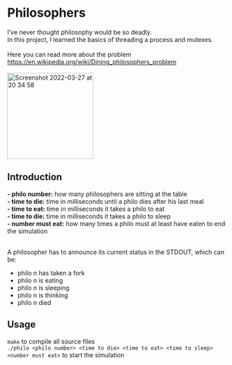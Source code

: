 # Philosophers
I’ve never thought philosophy would be so deadly.<br>
In this project, I learned the basics of threading a process and mutexes. <br>
<br>
Here you can read more about the problem https://en.wikipedia.org/wiki/Dining_philosophers_problem <br>
<br>
<img width="197" alt="Screenshot 2022-03-27 at 20 34 58" src="https://user-images.githubusercontent.com/65648486/160295607-ee927cd5-197c-4664-b986-2a92c75b6202.png">
<br>

## Introduction

**- philo number:** how many philosophers are sitting at the table <br>
**- time to die:** time in milliseconds until a philo dies after his last meal <br>
**- time to eat:** time in milliseconds it takes a philo to eat <br>
**- time to die:** time in milliseconds it takes a philo to sleep <br>
**- number must eat:** how many times a philo must at least have eaten to end the simulation <br>
<br>

A philosopher has to announce its current status in the STDOUT, which can be: <br>
- philo n has taken a fork <br>
- philo n is eating <br>
- philo n is sleeping <br>
- philo n is thinking <br>
- philo n died <br>

## Usage

``make`` to compile all source files <br>
``./philo <philo number> <time to die> <time to eat> <time to sleep> <number must eat>`` to start the simulation
